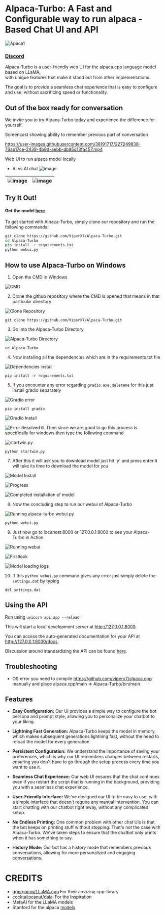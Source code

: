 # Alpaca-Turbo: A Fast and Configurable way to run alpaca -Based Chat UI and API


![Apaca1](https://user-images.githubusercontent.com/38191717/227757954-2ffe5740-55da-4c01-9954-1accdb5e37bd.png)


### [Discord](https://discord.gg/FJYphgbkt2)

Alpaca-Turbo is a user-friendly web UI for the alpaca.cpp language model based on LLaMA,  
with unique features that make it stand out from other implementations.

The goal is to provide a seamless chat experience that is easy to configure and use, without sacrificing speed or
functionality.

## Out of the box ready for conversation

We invite you to try Alpaca-Turbo today and experience the difference for yourself.

Screencast showing ability to remember previous part of conversation

https://user-images.githubusercontent.com/38191717/227249838-76ab17ce-2439-4b9d-aebb-db95d13fa457.mp4

Web UI to run alpaca model locally

* AI vs AI chat
![image](https://user-images.githubusercontent.com/38191717/227757975-b75e8260-1310-4528-8f95-f61d516f9306.png)


| ![image](https://user-images.githubusercontent.com/38191717/227250115-165240e7-1e71-4f7b-afe4-ec0691a68466.png) | ![image](https://user-images.githubusercontent.com/38191717/227250289-6f4c0697-4367-4bce-a9a1-94e47433717a.png) |
|-----------------------------------------------------------------------------------------------------------------|-----------------------------------------------------------------------------------------------------------------|

## Try It Out!

#### Get the model [here](https://huggingface.co/chavinlo/alpaca-native)

To get started with Alpaca-Turbo, simply clone our repository and run the following commands:

```bash
git clone https://github.com/ViperX7/Alpaca-Turbo.git
cd Alpaca-Turbo
pip install -r requirements.txt
python webui.py
```
## How to use Alpaca-Turbo on Windows

1. Open the CMD in Windows 

![CMD](https://dl.dropbox.com/s/rc6p3xl8sb46dgn/1.png?dl=0)

2. Clone the github repository where the CMD is opened that means in that particular directory

![Clone Repository](https://dl.dropbox.com/s/qmd7ie96y8o80k3/2.png?dl=0)

```
git clone https://github.com/ViperX7/Alpaca-Turbo.git
```
3. Go into the Alpaca-Turbo Directory

![Alpaca-Turbo Directory](https://dl.dropbox.com/s/64pum8vkv4gvbna/3.png?dl=0)

```
cd Alpaca-Turbo
```
4. Now installing all the dependencies which are in the requirements.txt file

![Dependencies install](https://dl.dropbox.com/s/r8tih2g3qnj54y8/4.png?dl=0)

```
pip install -r requirements.txt
```
5. If you encounter any error regarding `gradio.exe.deleteme` for this just install gradio separately

![Gradio error](https://dl.dropbox.com/s/igzsaksd81no81e/4%202nd.png?dl=0)

```
pip install gradio
```
![Gradio Install](https://dl.dropbox.com/s/vazcnlc3b37w1pe/5%202nd.png?dl=0)

![Error Resolved](https://dl.dropbox.com/s/qbasux4nobvi6lm/5%203rd.png?dl=0)
6. Then since we are good to go this process is specifically for windows then type the following command

![startwin.py](https://dl.dropbox.com/s/69h917ldziomsjp/6.png?dl=0)

```
python startwin.py
```
7. After this it will ask you to download model just hit 'y' and press enter it will take its time to download the model for you

![Model Install](https://dl.dropbox.com/s/uor22ox6h91lhut/8.png?dl=0)

![Progress](https://dl.dropbox.com/s/ftxdbe7uj75zcsc/10.png?dl=0)

![Completed installation of model](https://dl.dropbox.com/s/gel46m4gtuaizhy/11.png?dl=0)

8. Now the concluding step to run our webui of Alpaca-Turbo

![Running alpaca-turbo webui.py](https://dl.dropbox.com/s/vvmeki04jkesdng/12.png?dl=0)

```
python webui.py
```
9. Just now go to locahost:8000 or 127.0.0.1:8000 to see your Alpaca-Turbo in Action

![Running webui](https://dl.dropbox.com/s/3cd8jxs9wos47yp/13.png?dl=0)

![Firstlook](https://dl.dropbox.com/s/3lpolb29wq1moh3/14.png?dl=0)

![Model loading logs](https://dl.dropbox.com/s/7pyqksvryatx9xs/15.png?dl=0)

10. If this `python webui.py` command gives any error just simply delete the `settings.dat` by typing

```
del settings.dat
```

## Using the API

Run using `uvicorn api:app --reload`

This will start a local development server at http://127.0.0.1:8000.

You can access the auto-generated documentation for your API at http://127.0.0.1:8000/docs.

Discussion around standardizing the API can be found [here](https://alexatallah.notion.site/RFC-LLM-API-Standard-c8f15d24bd2f4ab98b656f08cdc1c4fb).

## Troubleshooting

- OS error
  you need to compile https://github.com/viperx7/alpaca.cpp
  manually and place alpaca.cpp/main => Alpaca-Turbo/bin/main

## Features

- **Easy Configuration:** Our UI provides a simple way to configure the bot persona and prompt style, allowing you to
  personalize your chatbot to your liking.

- **Lightning Fast Generation:** Alpaca-Turbo keeps the model in memory, which makes subsequent generations lightning
  fast, without the need to reload the model for every generation.

- **Persistent Configuration:** We understand the importance of saving your preferences, which is why our UI remembers
  changes between restarts, ensuring you don't have to go through the setup process every time you want to use it.

- **Seamless Chat Experience:** Our web UI ensures that the chat continues even if you restart the script that is
  running in the background, providing you with a seamless chat experience.

- **User-Friendly Interface:** We've designed our UI to be easy to use, with a simple interface that doesn't require any
  manual intervention. You can start chatting with our chatbot right away, without any complicated setup.

- **No Endless Printing:** One common problem with other chat UIs is that the bot keeps on printing stuff without
  stopping. That's not the case with Alpaca-Turbo. We've taken steps to ensure that the chatbot only prints when it has
  something to say.

- **History Mode:** Our bot has a history mode that remembers previous conversations, allowing for more personalized and
  engaging conversations.

# CREDITS

- [ggerganov/LLaMA.cpp](https//github.com/ggerganov/LLaMA.cpp) For their amazing cpp library
- [cocktailpeanut/dalai](https://github.com/cocktailpeanut/dalai) For the Inspiration
- MetaAI for the LLaMA models
- Stanford for the alpaca [models](https://github.com/tatsu-lab/stanford_alpaca) 







